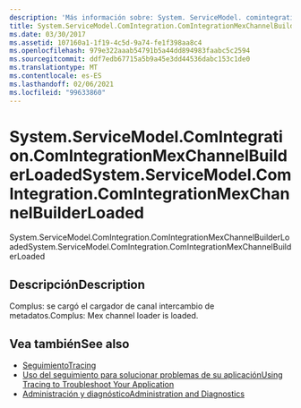 ```yaml
---
description: 'Más información sobre: System. ServiceModel. comintegration. ComIntegrationMexChannelBuilderLoaded'
title: System.ServiceModel.ComIntegration.ComIntegrationMexChannelBuilderLoaded
ms.date: 03/30/2017
ms.assetid: 107160a1-1f19-4c5d-9a74-fe1f398aa8c4
ms.openlocfilehash: 979e322aaab54791b5a44dd894983faabc5c2594
ms.sourcegitcommit: ddf7edb67715a5b9a45e3dd44536dabc153c1de0
ms.translationtype: MT
ms.contentlocale: es-ES
ms.lasthandoff: 02/06/2021
ms.locfileid: "99633860"
---
```

# <a name="systemservicemodelcomintegrationcomintegrationmexchannelbuilderloaded"></a><span data-ttu-id="2bd6f-103">System.ServiceModel.ComIntegration.ComIntegrationMexChannelBuilderLoaded</span><span class="sxs-lookup"><span data-stu-id="2bd6f-103">System.ServiceModel.ComIntegration.ComIntegrationMexChannelBuilderLoaded</span></span>

<span data-ttu-id="2bd6f-104">System.ServiceModel.ComIntegration.ComIntegrationMexChannelBuilderLoaded</span><span class="sxs-lookup"><span data-stu-id="2bd6f-104">System.ServiceModel.ComIntegration.ComIntegrationMexChannelBuilderLoaded</span></span>  
  
## <a name="description"></a><span data-ttu-id="2bd6f-105">Descripción</span><span class="sxs-lookup"><span data-stu-id="2bd6f-105">Description</span></span>  

 <span data-ttu-id="2bd6f-106">Complus: se cargó el cargador de canal intercambio de metadatos.</span><span class="sxs-lookup"><span data-stu-id="2bd6f-106">Complus: Mex channel loader is loaded.</span></span>  
  
## <a name="see-also"></a><span data-ttu-id="2bd6f-107">Vea también</span><span class="sxs-lookup"><span data-stu-id="2bd6f-107">See also</span></span>

- [<span data-ttu-id="2bd6f-108">Seguimiento</span><span class="sxs-lookup"><span data-stu-id="2bd6f-108">Tracing</span></span>](index.md)
- [<span data-ttu-id="2bd6f-109">Uso del seguimiento para solucionar problemas de su aplicación</span><span class="sxs-lookup"><span data-stu-id="2bd6f-109">Using Tracing to Troubleshoot Your Application</span></span>](using-tracing-to-troubleshoot-your-application.md)
- [<span data-ttu-id="2bd6f-110">Administración y diagnóstico</span><span class="sxs-lookup"><span data-stu-id="2bd6f-110">Administration and Diagnostics</span></span>](../index.md)
